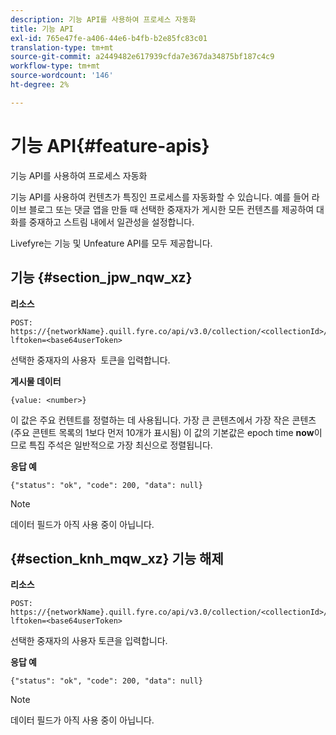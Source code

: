 ```yaml
---
description: 기능 API를 사용하여 프로세스 자동화
title: 기능 API
exl-id: 765e47fe-a406-44e6-b4fb-b2e85fc83c01
translation-type: tm+mt
source-git-commit: a2449482e617939cfda7e367da34875bf187c4c9
workflow-type: tm+mt
source-wordcount: '146'
ht-degree: 2%

---
```


# 기능 API{#feature-apis}

기능 API를 사용하여 프로세스 자동화

기능 API를 사용하여 컨텐츠가 특징인 프로세스를 자동화할 수 있습니다. 예를 들어 라이브 블로그 또는 댓글 앱을 만들 때 선택한 중재자가 게시한 모든 컨텐츠를 제공하여 대화를 중재하고 스트림 내에서 일관성을 설정합니다.

Livefyre는 기능 및 Unfeature API를 모두 제공합니다.

## 기능 {#section_jpw_nqw_xz}

**리소스**

```
POST: https://{networkName}.quill.fyre.co/api/v3.0/collection/<collectionId>/feature/<commentId>/?lftoken=<base64userToken>
```

선택한 중재자의 사용자 &#x200B; 토큰을 입력합니다.

**게시물 데이터**

```
{value: <number>} 
```

이 값은 주요 컨텐트를 정렬하는 데 사용됩니다. 가장 큰 콘텐츠에서 가장 작은 콘텐츠(주요 콘텐트 목록의 1보다 먼저 10개가 표시됨) 이 값의 기본값은 epoch time **now**&#x200B;이므로 특집 주석은 일반적으로 가장 최신으로 정렬됩니다.

**응답 예**

```
{"status": "ok", "code": 200, "data": null} 
```

>[!NOTE]
>
>데이터 필드가 아직 사용 중이 아닙니다.

## {#section_knh_mqw_xz} 기능 해제

**리소스**

```
POST: https://{networkName}.quill.fyre.co/api/v3.0/collection/<collectionId>/unfeature/<commentId>/?lftoken=<base64userToken>
```

선택한 중재자의 사용자 토큰을 입력합니다.

**응답 예**

```
{"status": "ok", "code": 200, "data": null} 
```

>[!NOTE]
>
>데이터 필드가 아직 사용 중이 아닙니다.
